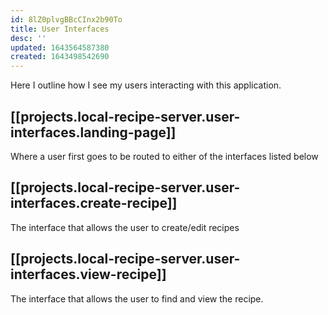 ```yaml
---
id: 8lZ0plvgBBcCInx2b90To
title: User Interfaces
desc: ''
updated: 1643564587380
created: 1643498542690
---
```

Here I outline how I see my users interacting with this application.

## [[projects.local-recipe-server.user-interfaces.landing-page]]
Where a user first goes to be routed to either of the interfaces listed below

## [[projects.local-recipe-server.user-interfaces.create-recipe]]
The interface that allows the user to create/edit recipes

## [[projects.local-recipe-server.user-interfaces.view-recipe]]
The interface that allows the user to find and view the recipe.
